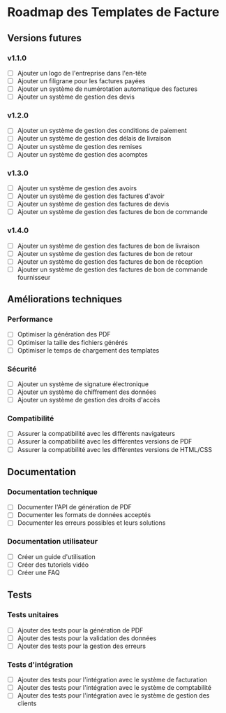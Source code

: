 # Roadmap des Templates de Facture

## Versions futures

### v1.1.0
- [ ] Ajouter un logo de l'entreprise dans l'en-tête
- [ ] Ajouter un filigrane pour les factures payées
- [ ] Ajouter un système de numérotation automatique des factures
- [ ] Ajouter un système de gestion des devis

### v1.2.0
- [ ] Ajouter un système de gestion des conditions de paiement
- [ ] Ajouter un système de gestion des délais de livraison
- [ ] Ajouter un système de gestion des remises
- [ ] Ajouter un système de gestion des acomptes

### v1.3.0
- [ ] Ajouter un système de gestion des avoirs
- [ ] Ajouter un système de gestion des factures d'avoir
- [ ] Ajouter un système de gestion des factures de devis
- [ ] Ajouter un système de gestion des factures de bon de commande

### v1.4.0
- [ ] Ajouter un système de gestion des factures de bon de livraison
- [ ] Ajouter un système de gestion des factures de bon de retour
- [ ] Ajouter un système de gestion des factures de bon de réception
- [ ] Ajouter un système de gestion des factures de bon de commande fournisseur

## Améliorations techniques

### Performance
- [ ] Optimiser la génération des PDF
- [ ] Optimiser la taille des fichiers générés
- [ ] Optimiser le temps de chargement des templates

### Sécurité
- [ ] Ajouter un système de signature électronique
- [ ] Ajouter un système de chiffrement des données
- [ ] Ajouter un système de gestion des droits d'accès

### Compatibilité
- [ ] Assurer la compatibilité avec les différents navigateurs
- [ ] Assurer la compatibilité avec les différentes versions de PDF
- [ ] Assurer la compatibilité avec les différentes versions de HTML/CSS

## Documentation

### Documentation technique
- [ ] Documenter l'API de génération de PDF
- [ ] Documenter les formats de données acceptés
- [ ] Documenter les erreurs possibles et leurs solutions

### Documentation utilisateur
- [ ] Créer un guide d'utilisation
- [ ] Créer des tutoriels vidéo
- [ ] Créer une FAQ

## Tests

### Tests unitaires
- [ ] Ajouter des tests pour la génération de PDF
- [ ] Ajouter des tests pour la validation des données
- [ ] Ajouter des tests pour la gestion des erreurs

### Tests d'intégration
- [ ] Ajouter des tests pour l'intégration avec le système de facturation
- [ ] Ajouter des tests pour l'intégration avec le système de comptabilité
- [ ] Ajouter des tests pour l'intégration avec le système de gestion des clients 